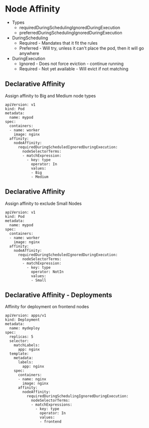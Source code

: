 # Node Affinity
* Types
  * requiredDuringSchedulingIgnoredDuringExecution
  * preferredDuringSchedulingIgnoredDuringExecution
* DuringScheduling
  * Required - Mandates that it fit the rules
  * Preferred - Will try, unless it can't place the pod, then it will go anywhere
* DuringExecution
  * Ignored - Does not force eviction - continue running
  * Required - Not yet available - Will evict if not matching   

## Declarative Affinity
Assign affinity to Big and Medium node types
```
apiVersion: v1
kind: Pod
metadata:
  name: mypod
spec:
  containers:
  - name: worker
    image: nginx
  affinity:
    nodeAffinity:
      requiredDuringScheduledIgnoredDuringExecution:
        nodeSelectorTerms:
        - matchExpression:
          - key: type
            operator: In
            values:
            - Big
            - Medium
```

## Declarative Affinity
Assign affinity to exclude Small Nodes
```
apiVersion: v1
kind: Pod
metadata:
  name: mypod
spec:
  containers:
  - name: worker
    image: nginx
  affinity:
    nodeAffinity:
      requiredDuringScheduledIgnoredDuringExecution:
        nodeSelectorTerms:
        - matchExpression:
          - key: type
            operator: NotIn
            values:
            - Small
```

## Declarative Affinity - Deployments
Affinity for deployment on frontend nodes
```
apiVersion: apps/v1
kind: Deployment
metadata:
  name: mydeploy
spec:
  replicas: 5
  selector:
    matchLabels:
      app: nginx
  template:
    metadata:
      labels:
        app: nginx
    spec:
      containers:
      - name: nginx
        image: nginx
      affinity:
        nodeAffinity:
          requiredDuringSchedulingIgnoredDuringExecution:
            nodeSelectorTerms:
            - matchExpressions:
              - key: type
                operator: In
                values:
                - frontend
```
